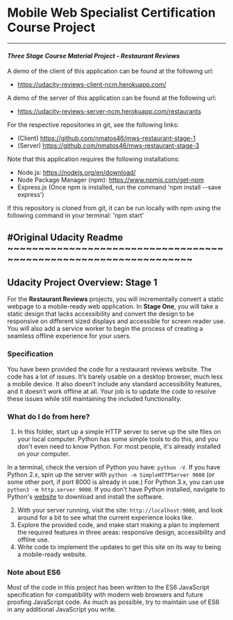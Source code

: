 # Mobile Web Specialist Certification Course Project
---
#### _Three Stage Course Material Project - Restaurant Reviews_
A demo of the client of this application can be found at the following url:
- https://udacity-reviews-client-ncm.herokuapp.com/

A demo of the server of this application can be found at the following url:
- https://udacity-reviews-server-ncm.herokuapp.com/restaurants

For the respective repositories in git, see the following links:
- (Client) https://github.com/nmatos46/mws-restaurant-stage-1
- (Server) https://github.com/nmatos46/mws-restaurant-stage-3

Note that this application requires the following installations:
- Node.js: https://nodejs.org/en/download/
- Node Package Manager (npm): https://www.npmjs.com/get-npm
- Express.js (Once npm is installed, run the command 'npm install --save express')

If this repository is cloned from git, it can be run locally with npm using the following command in your terminal:
'npm start'

#Original Udacity Readme ~~~~~~~~~~~~~~~~~~~~~~~~~~~~~~~~~~~~~~~~~~~~~~~~~~~~~~~~~~~~~~~~~
---
## Udacity Project Overview: Stage 1

For the **Restaurant Reviews** projects, you will incrementally convert a static webpage to a mobile-ready web application. In **Stage One**, you will take a static design that lacks accessibility and convert the design to be responsive on different sized displays and accessible for screen reader use. You will also add a service worker to begin the process of creating a seamless offline experience for your users.

### Specification

You have been provided the code for a restaurant reviews website. The code has a lot of issues. It’s barely usable on a desktop browser, much less a mobile device. It also doesn’t include any standard accessibility features, and it doesn’t work offline at all. Your job is to update the code to resolve these issues while still maintaining the included functionality. 

### What do I do from here?

1. In this folder, start up a simple HTTP server to serve up the site files on your local computer. Python has some simple tools to do this, and you don't even need to know Python. For most people, it's already installed on your computer. 

In a terminal, check the version of Python you have: `python -V`. If you have Python 2.x, spin up the server with `python -m SimpleHTTPServer 9000` (or some other port, if port 8000 is already in use.) For Python 3.x, you can use `python3 -m http.server 9000`. If you don't have Python installed, navigate to Python's [website](https://www.python.org/) to download and install the software.

2. With your server running, visit the site: `http://localhost:9000`, and look around for a bit to see what the current experience looks like.
3. Explore the provided code, and make start making a plan to implement the required features in three areas: responsive design, accessibility and offline use.
4. Write code to implement the updates to get this site on its way to being a mobile-ready website.

### Note about ES6

Most of the code in this project has been written to the ES6 JavaScript specification for compatibility with modern web browsers and future proofing JavaScript code. As much as possible, try to maintain use of ES6 in any additional JavaScript you write. 




